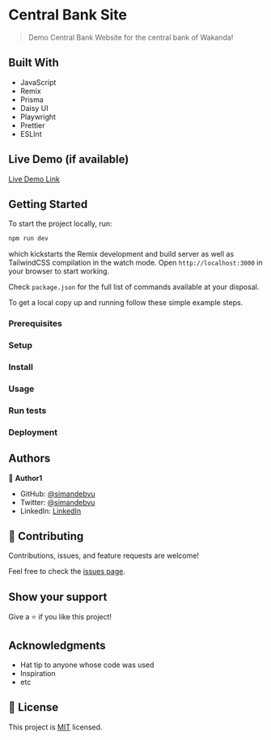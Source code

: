 # Central Bank Site

> Demo Central Bank Website for the central bank of Wakanda!


## Built With

- JavaScript
- Remix
- Prisma
- Daisy UI
- Playwright
- Prettier
- ESLInt



## Live Demo (if available)

[Live Demo Link](#)


## Getting Started

To start the project locally, run:
```bash
npm run dev
```
which kickstarts the Remix development and build server as well as TailwindCSS compilation in the watch mode. Open `http://localhost:3000` in your browser to start working.

Check `package.json` for the full list of commands available at your disposal.


To get a local copy up and running follow these simple example steps.

### Prerequisites

### Setup

### Install

### Usage

### Run tests

### Deployment



## Authors

👤 **Author1**

- GitHub: [@simandebvu](https://github.com/simandebvu)
- Twitter: [@simandebvu](https://twitter.com/simandebvu)
- LinkedIn: [LinkedIn](https://linkedin.com/in/simandebvu)


## 🤝 Contributing

Contributions, issues, and feature requests are welcome!

Feel free to check the [issues page](../../issues/).

## Show your support

Give a ⭐️ if you like this project!

## Acknowledgments

- Hat tip to anyone whose code was used
- Inspiration
- etc

## 📝 License

This project is [MIT](./LICENSE) licensed.


